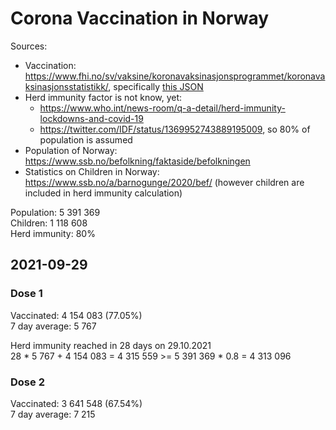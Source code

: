 # Corona Vaccination in Norway

Sources:

- Vaccination: <https://www.fhi.no/sv/vaksine/koronavaksinasjonsprogrammet/koronavaksinasjonsstatistikk/>, specifically [this JSON](https://www.fhi.no/api/chartdata/api/99119)
- Herd immunity factor is not know, yet:
  - <https://www.who.int/news-room/q-a-detail/herd-immunity-lockdowns-and-covid-19>
  - <https://twitter.com/IDF/status/1369952743889195009>, so 80% of population is assumed
- Population of Norway: <https://www.ssb.no/befolkning/faktaside/befolkningen>
- Statistics on Children in Norway: https://www.ssb.no/a/barnogunge/2020/bef/ (however children are included in herd immunity calculation)

Population: 5 391 369  
Children: 1 118 608  
Herd immunity: 80%  

## 2021-09-29

### Dose 1

Vaccinated: 4 154 083 (77.05%)  
7 day average: 5 767

Herd immunity reached in 28 days on 29.10.2021  
28 * 5 767 + 4 154 083 = 4 315 559 >= 5 391 369 * 0.8 = 4 313 096

### Dose 2

Vaccinated: 3 641 548 (67.54%)  
7 day average: 7 215

